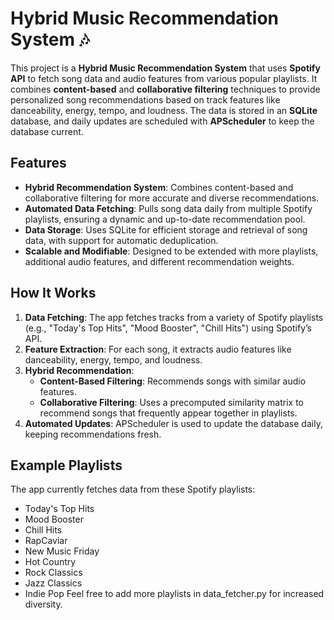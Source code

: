 # Hybrid Music Recommendation System 🎶

This project is a **Hybrid Music Recommendation System** that uses **Spotify API** to fetch song data and audio features from various popular playlists. It combines **content-based** and **collaborative filtering** techniques to provide personalized song recommendations based on track features like danceability, energy, tempo, and loudness. The data is stored in an **SQLite** database, and daily updates are scheduled with **APScheduler** to keep the database current.

## Features

- **Hybrid Recommendation System**: Combines content-based and collaborative filtering for more accurate and diverse recommendations.
- **Automated Data Fetching**: Pulls song data daily from multiple Spotify playlists, ensuring a dynamic and up-to-date recommendation pool.
- **Data Storage**: Uses SQLite for efficient storage and retrieval of song data, with support for automatic deduplication.
- **Scalable and Modifiable**: Designed to be extended with more playlists, additional audio features, and different recommendation weights.

## How It Works

1. **Data Fetching**: The app fetches tracks from a variety of Spotify playlists (e.g., "Today's Top Hits", "Mood Booster", "Chill Hits") using Spotify’s API.
2. **Feature Extraction**: For each song, it extracts audio features like danceability, energy, tempo, and loudness.
3. **Hybrid Recommendation**:
   - **Content-Based Filtering**: Recommends songs with similar audio features.
   - **Collaborative Filtering**: Uses a precomputed similarity matrix to recommend songs that frequently appear together in playlists.
4. **Automated Updates**: APScheduler is used to update the database daily, keeping recommendations fresh.


## Example Playlists
The app currently fetches data from these Spotify playlists:
- Today's Top Hits
- Mood Booster
- Chill Hits
- RapCaviar
- New Music Friday
- Hot Country
- Rock Classics
- Jazz Classics
- Indie Pop
Feel free to add more playlists in data_fetcher.py for increased diversity.
